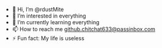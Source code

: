 - 👋 Hi, I’m @rdustMite
- 👀 I’m interested in everything
- 🌱 I’m currently learning everything
- 📫 How to reach me github.chitchat633@passinbox.com
- ⚡ Fun fact: My life is useless

<!---
rdustMite/rdustMite is a ✨ special ✨ repository because its `README.md` (this file) appears on your GitHub profile.
You can click the Preview link to take a look at your changes.
--->
